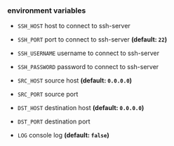 ### environment variables

- `SSH_HOST` host to connect to ssh-server
- `SSH_PORT` port to connect to ssh-server **(default: `22`)**
- `SSH_USERNAME` username to connect to ssh-server
- `SSH_PASSWORD` password to connect to ssh-server


- `SRC_HOST` source host **(default: `0.0.0.0`)**
- `SRC_PORT` source port


- `DST_HOST` destination host **(default: `0.0.0.0`)**
- `DST_PORT` destination port


- `LOG` console log **(default: `false`)**